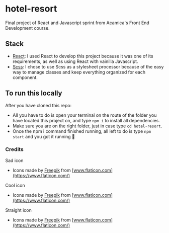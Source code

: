 # hotel-resort
Final project of React and Javascript sprint from Acamica's Front End Development course.

## Stack

- [React](https://es.reactjs.org/): I used React to develop this project because it was one of its requirements, as well as using React with vainilla Javascript.
- [Scss](https://sass-lang.com/): I chose to use Scss as a stylesheet processor because of the easy way to manage classes and keep everything organized for each component.


## To run this locally
After you have cloned this repo:
- All you have to do is open your terminal on the route of the folder you have located this project on, and type ``npm i`` to install all dependencies.
- Make sure you are on the right folder, just in case type ``cd hotel-resort``.
- Once the npm i command finished running, all left to do is type ``npm start`` and you got it running 🤠

### Credits

Sad icon
- Icons made by [Freepik](https://www.freepik.com) from [www.flaticon.com](https://www.flaticon.com/)

Cool icon
- Icons made by [Freepik](https://www.freepik.com) from [www.flaticon.com](https://www.flaticon.com/)

Straight icon
- Icons made by [Freepik](https://www.freepik.com) from [www.flaticon.com](https://www.flaticon.com/)
